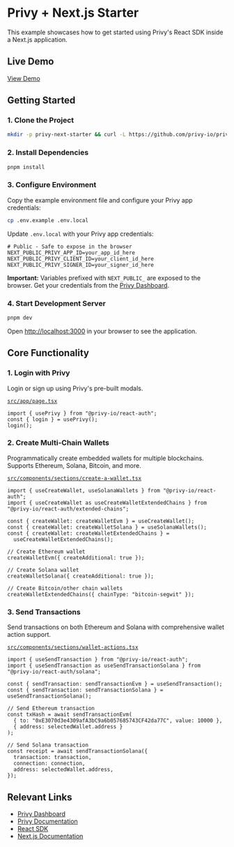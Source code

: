 # Privy + Next.js Starter

This example showcases how to get started using Privy's React SDK inside a Next.js application.

## Live Demo

[View Demo](cross-app-connect-demo.vercel.app)

## Getting Started

### 1. Clone the Project

```bash
mkdir -p privy-next-starter && curl -L https://github.com/privy-io/privy-examples/archive/main.tar.gz | tar -xz --strip=2 -C privy-next-starter privy-examples-main/privy-next-starter && cd privy-next-starter
```

### 2. Install Dependencies

```bash
pnpm install
```

### 3. Configure Environment

Copy the example environment file and configure your Privy app credentials:

```bash
cp .env.example .env.local
```

Update `.env.local` with your Privy app credentials:

```env
# Public - Safe to expose in the browser
NEXT_PUBLIC_PRIVY_APP_ID=your_app_id_here
NEXT_PUBLIC_PRIVY_CLIENT_ID=your_client_id_here
NEXT_PUBLIC_PRIVY_SIGNER_ID=your_signer_id_here
```

**Important:** Variables prefixed with `NEXT_PUBLIC_` are exposed to the browser. Get your credentials from the [Privy Dashboard](https://dashboard.privy.io).

### 4. Start Development Server

```bash
pnpm dev
```

Open [http://localhost:3000](http://localhost:3000) in your browser to see the application.

## Core Functionality

### 1. Login with Privy

Login or sign up using Privy's pre-built modals.

[`src/app/page.tsx`](./src/app/page.tsx)

```tsx
import { usePrivy } from "@privy-io/react-auth";
const { login } = usePrivy();
login();
```

### 2. Create Multi-Chain Wallets

Programmatically create embedded wallets for multiple blockchains. Supports Ethereum, Solana, Bitcoin, and more.

[`src/components/sections/create-a-wallet.tsx`](./src/components/sections/create-a-wallet.tsx)

```tsx
import { useCreateWallet, useSolanaWallets } from "@privy-io/react-auth";
import { useCreateWallet as useCreateWalletExtendedChains } from "@privy-io/react-auth/extended-chains";

const { createWallet: createWalletEvm } = useCreateWallet();
const { createWallet: createWalletSolana } = useSolanaWallets();
const { createWallet: createWalletExtendedChains } =
  useCreateWalletExtendedChains();

// Create Ethereum wallet
createWalletEvm({ createAdditional: true });

// Create Solana wallet
createWalletSolana({ createAdditional: true });

// Create Bitcoin/other chain wallets
createWalletExtendedChains({ chainType: "bitcoin-segwit" });
```

### 3. Send Transactions

Send transactions on both Ethereum and Solana with comprehensive wallet action support.

[`src/components/sections/wallet-actions.tsx`](./src/components/sections/wallet-actions.tsx)

```tsx
import { useSendTransaction } from "@privy-io/react-auth";
import { useSendTransaction as useSendTransactionSolana } from "@privy-io/react-auth/solana";

const { sendTransaction: sendTransactionEvm } = useSendTransaction();
const { sendTransaction: sendTransactionSolana } = useSendTransactionSolana();

// Send Ethereum transaction
const txHash = await sendTransactionEvm(
  { to: "0xE3070d3e4309afA3bC9a6b057685743CF42da77C", value: 10000 },
  { address: selectedWallet.address }
);

// Send Solana transaction
const receipt = await sendTransactionSolana({
  transaction: transaction,
  connection: connection,
  address: selectedWallet.address,
});
```

## Relevant Links

- [Privy Dashboard](https://dashboard.privy.io)
- [Privy Documentation](https://docs.privy.io)
- [React SDK](https://www.npmjs.com/package/@privy-io/react-auth)
- [Next.js Documentation](https://nextjs.org/docs)
